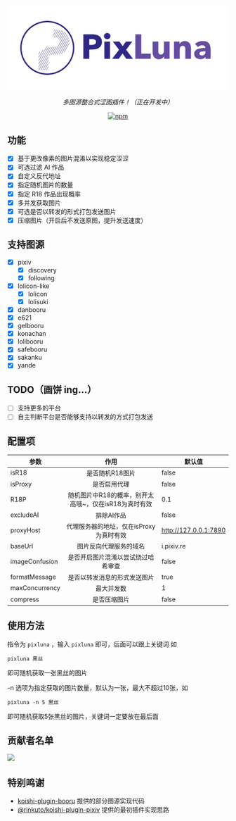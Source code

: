 <div align="center">

<img src="./images/Image_1727599920514.png">

<i>多图源整合式涩图插件！（正在开发中）</i>

[![npm](https://img.shields.io/npm/v/koishi-plugin-pixluna?style=flat-square)](https://www.npmjs.com/package/koishi-plugin-pixluna)

</div>

## 功能

- [x] 基于更改像素的图片混淆以实现稳定涩涩
- [x] 可选过滤 AI 作品
- [x] 自定义反代地址
- [x] 指定随机图片的数量
- [x] 指定 R18 作品出现概率
- [x] 多并发获取图片
- [x] 可选是否以转发的形式打包发送图片
- [x] 压缩图片（开启后不发送原图，提升发送速度）

## 支持图源

- [x] pixiv
  - [x] discovery
  - [x] following
- [x] lolicon-like
  - [x] lolicon
  - [x] lolisuki
- [x] danbooru
- [x] e621
- [x] gelbooru
- [x] konachan
- [x] lolibooru
- [x] safebooru
- [x] sakanku
- [x] yande

## TODO（画饼 ing...）

- [ ] 支持更多的平台
- [ ] 自主判断平台是否能够支持以转发的方式打包发送

## 配置项

| 参数 | 作用 | 默认值 |
|---|:---:|---|
| isR18 | 是否随机R18图片 | false |
| isProxy | 是否启用代理 | false |
| R18P | 随机图片中R18的概率，别开太高哦~，仅在isR18为真时有效 | 0.1  |
| excludeAI | 排除AI作品 | false |
| proxyHost | 代理服务器的地址，仅在isProxy为真时有效 | http://127.0.0.1:7890 |
| baseUrl | 图片反向代理服务的域名 | i.pixiv.re |
| imageConfusion | 是否开启图片混淆以尝试绕过哈希审查 | false |
| formatMessage | 是否以转发消息的形式发送图片 | true |
| maxConcurrency | 最大并发数 | 1 |
| compress | 是否压缩图片 | false |

## 使用方法

指令为 `pixluna` ，输入 `pixluna` 即可，后面可以跟上关键词
如
```
pixluna 黑丝
```
即可随机获取一张黑丝的图片

-n 选项为指定获取的图片数量，默认为一张，最大不超过10张，如
```
pixluna -n 5 黑丝
```
即可随机获取5张黑丝的图片，关键词一定要放在最后面

## 贡献者名单

<a href="https://github.com/PixLunaLab/pixluna/graphs/contributors">
  <img src="https://contrib.rocks/image?repo=PixLunaLab/pixluna" />
</a>

## 特别鸣谢

- [koishi-plugin-booru](https://github.com/koishijs/koishi-plugin-booru) 提供的部分图源实现代码
- [@rinkuto/koishi-plugin-pixiv](https://github.com/rinkuto/koishi-plugin-pixiv) 提供的最初插件实现思路

